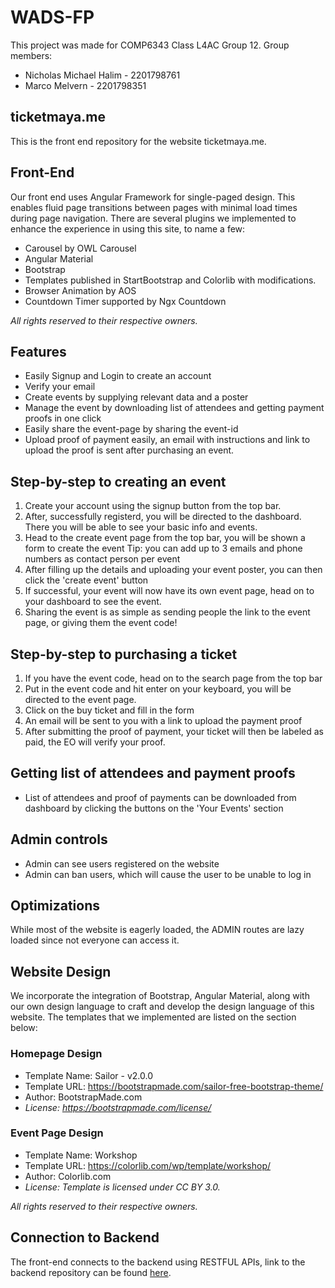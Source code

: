 # WADS-FP

This project was made for COMP6343 Class L4AC Group 12. Group members:
* Nicholas Michael Halim - 2201798761
* Marco Melvern - 2201798351

## ticket<b>maya</b>.me
This is the front end repository for the website ticketmaya.me. 

## Front-End

Our front end uses Angular Framework for single-paged design. This enables fluid page transitions between pages with minimal load times during page navigation.
There are several plugins we implemented to enhance the experience in using this site, to name a few:
* Carousel by OWL Carousel
* Angular Material
* Bootstrap
* Templates published in StartBootstrap and Colorlib with modifications.
* Browser Animation by AOS
* Countdown Timer supported by Ngx Countdown

*All rights reserved to their respective owners.*

## Features

* Easily Signup and Login to create an account
* Verify your email
* Create events by supplying relevant data and a poster
* Manage the event by downloading list of attendees and getting payment proofs in one click
* Easily share the event-page by sharing the event-id
* Upload proof of payment easily, an email with instructions and link to upload the proof is sent after purchasing an event.

## Step-by-step to creating an event

1. Create your account using the signup button from the top bar.
2. After, successfully registerd, you will be directed to the dashboard. There you will be able to see your basic info and events.
3. Head to the create event page from the top bar, you will be shown a form to create the event
Tip: you can add up to 3 emails and phone numbers as contact person per event
4. After filling up the details and uploading your event poster, you can then click the 'create event' button
5. If successful, your event will now have its own event page, head on to your dashboard to see the event.
6. Sharing the event is as simple as sending people the link to the event page, or giving them the event code!

## Step-by-step to purchasing a ticket

1. If you have the event code, head on to the search page from the top bar
2. Put in the event code and hit enter on your keyboard, you will be directed to the event page.
3. Click on the buy ticket and fill in the form
4. An email will be sent to you with a link to upload the payment proof
5. After submitting the proof of payment, your ticket will then be labeled as paid, the EO will verify your proof.

## Getting list of attendees and payment proofs
* List of attendees and proof of payments can be downloaded from dashboard by clicking the buttons on the 'Your Events' section

## Admin controls
* Admin can see users registered on the website
* Admin can ban users, which will cause the user to be unable to log in

## Optimizations

While most of the website is eagerly loaded, the ADMIN routes are lazy loaded since not everyone can access it.

## Website Design

We incorporate the integration of Bootstrap, Angular Material, along with our own design language to craft and develop the design language of this website. 
The templates that we implemented are listed on the section below:

### Homepage Design
* Template Name: Sailor - v2.0.0
* Template URL: https://bootstrapmade.com/sailor-free-bootstrap-theme/
* Author: BootstrapMade.com
* *License: https://bootstrapmade.com/license/*

### Event Page Design
* Template Name: Workshop
* Template URL: https://colorlib.com/wp/template/workshop/
* Author: Colorlib.com
* *License: Template is licensed under CC BY 3.0.*

*All rights reserved to their respective owners.*



## Connection to Backend

The front-end connects to the backend using RESTFUL APIs, link to the backend repository can be found [here](https://github.com/nicholasm185/WASD-FP-Backend).






